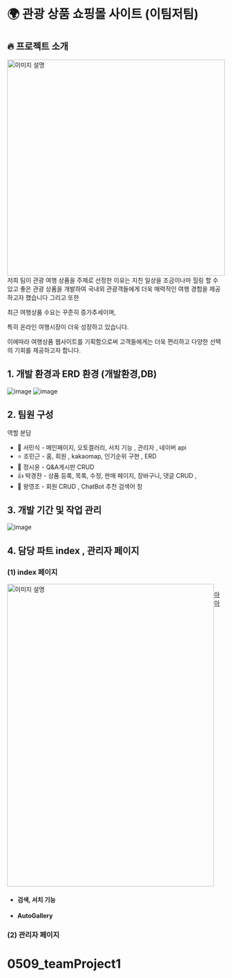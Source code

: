 
 # 🌍 관광 상품 쇼핑몰 사이트 (이팀저팀)



## 🔥 프로젝트 소개 

<img src="https://github.com/minsik4120/First_TeamProject-ShoppingMall_Minsik-/assets/154856679/c34d08fb-aa68-40cd-be5f-58a276115409" alt="이미지 설명" style="height: 500px; width: 100%;"/>
저희 팀이 관광 여행 상품을 주제로 선정한 이유는 지친 일상을 조금이나마 힐링 할 수 있고
좋은 관광 상품을 개발하여 국내외 관광객들에게 더욱 매력적인 여행 경험을 제공하고자 했습니다 그리고 또한 

최근 여행상품 수요는 꾸준히 증가추세이며,

특히 온라인 여행시장이 더욱 성장하고 있습니다. 

이에따라 여행상품 웹사이트를 기획함으로써 고객들에게는 더욱 편리하고 다양한 선택의 기회를 제공하고자 합니다.






## 1. 개발 환경과 ERD 환경 (개발환경,DB)
![image](https://github.com/minsik4120/First_TeamProject-ShoppingMall_Minsik-/assets/154856679/b6abc7a1-e013-417d-bc7b-11eb1e62d9d7)
![image](https://github.com/minsik4120/First_TeamProject-ShoppingMall_Minsik-/assets/154856679/f3099022-ae1b-4927-b62f-a56eaa840e35)













## 2. 팀원 구성
  역할 분담  <br/>
   * 🐬 서민식 - 메인페이지, 오토겔러리, 서치 기능 , 관리자 , 네이버 api   <br/>
   * ⭐ 조민근 - 홈, 회원 , kakaomap, 인기순위 구현 , ERD   <br/>
   * 🌝 정시윤 - Q&A게시판 CRUD   <br/>
   * 👍 박경찬 - 상품 등록, 목록, 수정, 판매 페이지, 장바구니, 댓글 CRUD ,   <br/>
   * 🙎 왕영조 - 회원 CRUD , ChatBot 추천 검색어 창 <br/>



## 3. 개발 기간 및 작업 관리
![image](https://github.com/minsik4120/First_TeamProject-ShoppingMall_Minsik-/assets/154856679/e7936983-8303-4d5b-8807-97ab70ffb627)





## 4. 담당 파트 index , 관리자 페이지  <br/>

  ### (1) index 페이지   <br/>

<div style="display: flex; justify-content: space-between;">
  <img src="https://github.com/minsik4120/First_TeamProject-ShoppingMall_Minsik-/assets/154856679/f9ae580b-d14b-4165-b790-13a834e15302" alt="이미지 설명" width="100%" height="700"/>
 




[아아](https://github.com/minsik4120/First_TeamProject-ShoppingMall_Minsik-/assets/154856679/b39a0df3-1634-45c1-b96b-0cfc11446c2b)


</div>







  * ####  검색, 서치 기능  <br/>
  * ####  AutoGallery   <br/>
   
  ### (2) 관리자 페이지 
   
  
   




# 0509_teamProject1

